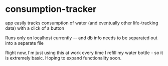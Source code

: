 consumption-tracker
===================

app easily tracks consumption of water (and eventually other life-tracking data) with a click of a button


Runs only on localhost currently -- and db info needs to be separated out into a separate file

Right now, I'm just using this at work every time I refill my water bottle - so it is extremely basic. Hoping to expand functionality soon.
